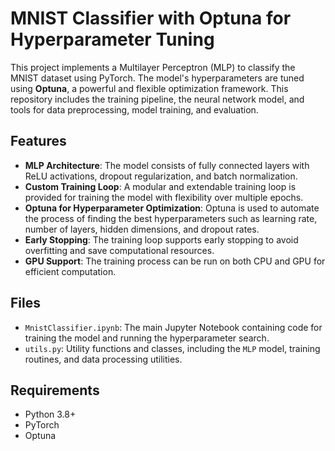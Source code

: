 # MNIST Classifier with Optuna for Hyperparameter Tuning

This project implements a Multilayer Perceptron (MLP) to classify the MNIST dataset using PyTorch. The model's hyperparameters are tuned using **Optuna**, a powerful and flexible optimization framework. This repository includes the training pipeline, the neural network model, and tools for data preprocessing, model training, and evaluation.

## Features

- **MLP Architecture**: The model consists of fully connected layers with ReLU activations, dropout regularization, and batch normalization.
- **Custom Training Loop**: A modular and extendable training loop is provided for training the model with flexibility over multiple epochs.
- **Optuna for Hyperparameter Optimization**: Optuna is used to automate the process of finding the best hyperparameters such as learning rate, number of layers, hidden dimensions, and dropout rates.
- **Early Stopping**: The training loop supports early stopping to avoid overfitting and save computational resources.
- **GPU Support**: The training process can be run on both CPU and GPU for efficient computation.

## Files

- `MnistClassifier.ipynb`: The main Jupyter Notebook containing code for training the model and running the hyperparameter search.
- `utils.py`: Utility functions and classes, including the `MLP` model, training routines, and data processing utilities.

## Requirements

- Python 3.8+
- PyTorch
- Optuna
